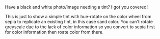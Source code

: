 Have a black and white photo/image needing a tint? I got you covered!

This is just to show a simple tint with hue-rotate on the color wheel from sepia to replicate an existing tint, in this case sand color. You can't rotate greyscale due to the lack of color information so you convert to sepia first for color information then roate color from there.
